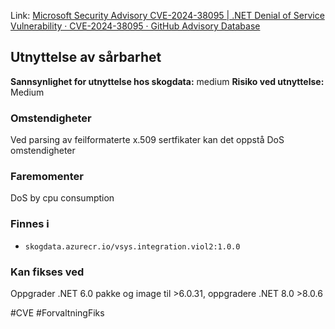 Link: [Microsoft Security Advisory CVE-2024-38095 | .NET Denial of Service Vulnerability · CVE-2024-38095 · GitHub Advisory Database](https://github.com/advisories/ghsa-447r-wph3-92pm)

## Utnyttelse av sårbarhet

**Sannsynlighet for utnyttelse hos skogdata:** medium
**Risiko ved utnyttelse:** Medium
### Omstendigheter
Ved parsing av feilformaterte x.509 sertfikater kan det oppstå DoS omstendigheter
### Faremomenter
DoS by cpu consumption

### Finnes i
- `skogdata.azurecr.io/vsys.integration.viol2:1.0.0`

### Kan fikses ved
Oppgrader .NET 6.0 pakke og image til >6.0.31, oppgradere .NET 8.0 >8.0.6

#CVE #ForvaltningFiks 

